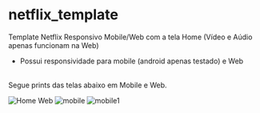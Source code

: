 # netflix_template
 Template Netflix Responsivo Mobile/Web com a tela Home (Vídeo e Aúdio apenas funcionam na Web) <br>
<ul>
 <li>Possui responsividade para mobile (android apenas testado) e Web</li>
</ul>
<br>
Segue prints das telas abaixo em Mobile e Web. 
<br>

![Home Web](https://user-images.githubusercontent.com/63310837/132264101-aad42882-21a6-4935-b739-265f471be098.png)
![mobile](https://user-images.githubusercontent.com/63310837/132264117-4b2dd6d9-9eff-4122-8e92-7530f8b75f03.png)
![mobile1](https://user-images.githubusercontent.com/63310837/132264118-3192077a-a371-433c-a786-50f33920bcde.png)
